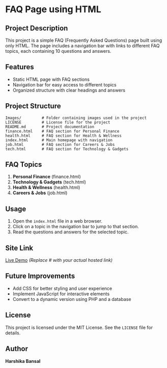 # FAQ Page using HTML

## Project Description
This project is a simple FAQ (Frequently Asked Questions) page built using only HTML. The page includes a navigation bar with links to different FAQ topics, each containing 10 questions and answers.

## Features
- Static HTML page with FAQ sections
- Navigation bar for easy access to different topics
- Organized structure with clear headings and answers

## Project Structure
```
Images/         # Folder containing images used in the project
LICENSE         # License file for the project
README.md       # Project documentation
finance.html    # FAQ section for Personal Finance
health.html     # FAQ section for Health & Wellness
index.html      # Main homepage with navigation
job.html        # FAQ section for Careers & Jobs
tech.html       # FAQ section for Technology & Gadgets
```

## FAQ Topics
1. **Personal Finance** (finance.html)
2. **Technology & Gadgets** (tech.html)
3. **Health & Wellness** (health.html)
4. **Careers & Jobs** (job.html)

## Usage
1. Open the `index.html` file in a web browser.
2. Click on a topic in the navigation bar to jump to that section.
3. Read the questions and answers for the selected topic.

## Site Link
[Live Demo](#) *(Replace # with your actual hosted link)*

## Future Improvements
- Add CSS for better styling and user experience
- Implement JavaScript for interactive elements
- Convert to a dynamic version using PHP and a database

## License
This project is licensed under the MIT License. See the `LICENSE` file for details.

## Author
**Harshika Bansal**
